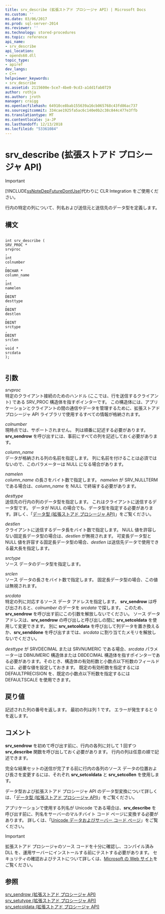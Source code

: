 ```yaml
---
title: srv_describe (拡張ストアド プロシージャ API) | Microsoft Docs
ms.custom: ''
ms.date: 03/06/2017
ms.prod: sql-server-2014
ms.reviewer: ''
ms.technology: stored-procedures
ms.topic: reference
api_name:
- srv_describe
api_location:
- opends60.dll
topic_type:
- apiref
dev_langs:
- C++
helpviewer_keywords:
- srv_describe
ms.assetid: 2115600e-5ce7-4be0-9cd3-a1dd1fab0729
author: rothja
ms.author: jroth
manager: craigg
ms.openlocfilehash: 64910ce8bab155639a16cb065768c43fd86ac737
ms.sourcegitcommit: 334cae1925fa5ac6c140e0b2c38c844c477e3ffb
ms.translationtype: MT
ms.contentlocale: ja-JP
ms.lasthandoff: 12/13/2018
ms.locfileid: "53361084"
---
```

# <a name="srvdescribe-extended-stored-procedure-api"></a>srv_describe (拡張ストアド プロシージャ API)
    
> [!IMPORTANT]  
>  [!INCLUDE[ssNoteDepFutureDontUse](../../includes/ssnotedepfuturedontuse-md.md)]代わりに CLR Integration をご使用ください。  
  
 行内の特定の列について、列名および送信元と送信先のデータ型を定義します。  
  
## <a name="syntax"></a>構文  
  
```  
  
int srv_describe (  
SRV_PROC *  
srvproc  
,  
int  
colnumber  
,  
DBCHAR *  
column_name  
,  
int  
namelen  
,  
DBINT  
desttype  
,  
DBINT  
destlen  
,  
DBINT  
srctype  
,  
DBINT  
srclen  
,  
void *  
srcdata  
);  
  
```  
  
## <a name="arguments"></a>引数  
 *srvproc*  
 特定のクライアント接続のためのハンドル (ここでは、行を送信するクライアント) である SRV_PROC 構造体を指すポインターです。 この構造体には、アプリケーションとクライアントの間の通信やデータを管理するために、拡張ストアド プロシージャ API ライブラリで使用するすべての情報が格納されます。  
  
 *colnumber*  
 現時点では、サポートされません。 列は順番に記述する必要があります。 **srv_sendrow** を呼び出すには、事前にすべての列を記述しておく必要があります。  
  
 *column_name*  
 データが格納される列の名前を指定します。 列に名前を付けることは必須ではないので、このパラメーターは NULL になる場合があります。  
  
 *namelen*  
 *column_name* の長さをバイト数で指定します。 *namelen* が SRV_NULLTERM である場合は、*column_name* を NULL で終端する必要があります。  
  
 *desttype*  
 送信先の行内の列のデータ型を指定します。 これはクライアントに送信するデータ型です。 データが NULL の場合でも、データ型を指定する必要があります。詳しく、「[データ型 &#40;拡張ストアド プロシージャ API&#41;](data-types-extended-stored-procedure-api.md)」をご覧ください。  
  
 *destlen*  
 クライアントに送信するデータ長をバイト数で指定します。 NULL 値を許容しない固定長データ型の場合は、*destlen* が無視されます。 可変長データ型と NULL 値を許容する固定長データ型の場合、*destlen* は送信先データで使用できる最大長を指定します。  
  
 *srctype*  
 ソース データのデータ型を指定します。  
  
 *srclen*  
 ソース データの長さをバイト数で指定します。 固定長データ型の場合、この値は無視されます。  
  
 *srcdata*  
 特定の列に対応するソース データ アドレスを指定します。 **srv_sendrow** は呼び出されると、*colnumber* のデータを *srcdata* で探します。 このため、**srv_sendrow** を呼び出す前にこの引数を解放しないでください。 ソース データ アドレスは、**srv_sendrow** の呼び出しと呼び出しの間に **srv_setcoldata** を使用して変更できます。 別に **srv_setcoldata** を呼び出して列データを置き換えるか、**srv_senddone** を呼び出すまでは、*srcdata* に割り当てたメモリを解放しないでください。  
  
 *desttype* が SRVDECIMAL または SRVNUMERIC である場合、*srcdata* パラメーターは DBNUMERIC 構造体または DBDECIMAL 構造体を指すポインターである必要があります。そのとき、構造体の有効桁数と小数点以下桁数のフィールドには、必要な値を設定しておきます。 既定の有効桁数を指定するには DEFAULTPRECISION を、既定の小数点以下桁数を指定するには DEFAULTSCALE を使用できます。  
  
## <a name="returns"></a>戻り値  
 記述された列の番号を返します。 最初の列は列 1 です。 エラーが発生すると 0 を返します。  
  
## <a name="remarks"></a>コメント  
 **srv_sendrow** を初めて呼び出す前に、行内の各列に対して 1 回ずつ **srv_describe** 関数を呼び出しておく必要があります。 行内の列は任意の順で記述できます。  
  
 完全な結果セットの送信が完了する前に行内の各列のソース データの位置および長さを変更するには、それぞれ **srv_setcoldata** と **srv_setcollen** を使用します。  
  
 データ型および拡張ストアド プロシージャ API のデータ型変換について詳しくは、「[データ型 &#40;拡張ストアド プロシージャ API&#41;](data-types-extended-stored-procedure-api.md)」をご覧ください。  
  
 アプリケーションで使用する列名が Unicode である場合は、**srv_describe** を呼び出す前に、列名をサーバーのマルチバイト コード ページに変換する必要があります。 詳しくは、「[Unicode データおよびサーバー コード ページ](../extended-stored-procedures-programming/unicode-data-and-server-code-pages.md)」をご覧ください。  
  
> [!IMPORTANT]  
>  拡張ストアド プロシージャのソース コードを十分に確認し、コンパイル済み DLL を、運用サーバーにインストールする前にテストする必要があります。 セキュリティの確認およびテストについて詳しくは、[Microsoft の Web サイト](https://go.microsoft.com/fwlink/?LinkID=54761&amp;clcid=0x409https://msdn.microsoft.com/security/)をご覧ください。  
  
## <a name="see-also"></a>参照  
 [srv_sendrow &#40;拡張ストアド プロシージャ API&#41;](srv-sendrow-extended-stored-procedure-api.md)   
 [srv_setutype &#40;拡張ストアド プロシージャ API&#41;](srv-setutype-extended-stored-procedure-api.md)   
 [srv_setcoldata &#40;拡張ストアド プロシージャ API&#41;](srv-setcoldata-extended-stored-procedure-api.md)  
  
  
